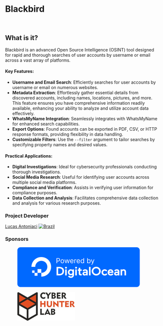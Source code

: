 # Blackbird

<figure><img src=".gitbook/assets/blackbird_printscreen.png" alt=""><figcaption></figcaption></figure>

## What is it?

Blackbird is an advanced Open Source Intelligence (OSINT) tool designed for rapid and thorough searches of user accounts by username or email across a vast array of platforms.

#### Key Features:

* **Username and Email Search**: Efficiently searches for user accounts by username or email on numerous websites.
* **Metadata Extraction**: Effortlessly gather essential details from discovered accounts, including names, locations, pictures, and more. This feature ensures you have comprehensive information readily available, enhancing your ability to analyze and utilize account data effectively.
* **WhatsMyName Integration**: Seamlessly integrates with WhatsMyName for enhanced search capabilities.
* **Export Options**: Found accounts can be exported in PDF, CSV, or HTTP response formats, providing flexibility in data handling.
* **Customizable Filters**: Use the `--filter` argument to tailor searches by specifying property names and desired values.

#### Practical Applications:

* **Digital Investigations**: Ideal for cybersecurity professionals conducting thorough investigations.
* **Social Media Research**: Useful for identifying user accounts across multiple social media platforms.
* **Compliance and Verification**: Assists in verifying user information for compliance purposes.
* **Data Collection and Analysis**: Facilitates comprehensive data collection and analysis for various research purposes.

### Project Developer

[Lucas Antoniaci](https://www.linkedin.com/in/lucas-antoniaci/) [![Brazil](https://raw.githubusercontent.com/stevenrskelton/flag-icon/master/png/16/country-4x3/br.png)](https://raw.githubusercontent.com/stevenrskelton/flag-icon/master/png/16/country-4x3/br.png)

### Sponsors

<figure><img src=".gitbook/assets/digitalocean.svg" alt=""><figcaption></figcaption></figure>

<figure><img src="https://raw.githubusercontent.com/p1ngul1n0/src/master/logo_chl.jpg" alt="" width="188"><figcaption></figcaption></figure>

